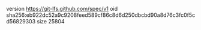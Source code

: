 version https://git-lfs.github.com/spec/v1
oid sha256:eb922dc52a9c9208feed589cf86c8d6d250dbcbd90a8d76c3fc0f5cd56829303
size 25804
